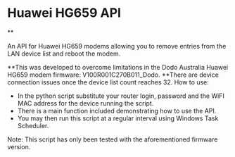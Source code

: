 # Huawei HG659 API
**

An API for Huawei HG659 modems allowing you to remove entries from the LAN device list and reboot the modem.

**This was developed to overcome limitations in the Dodo Australia Huawei HG659 modem firmware: V100R001C270B011_Dodo.
**There are device connection issues once the device list count reaches 32.
How to use:
- In the python script substitute your router login, password and the WiFI MAC address for the device running the script.
- There is a main function included demonstrating how to use the API.
- You may then run this script at a regular interval using Windows Task Scheduler.

Note: This script has only been tested with the aforementioned firmware version.
